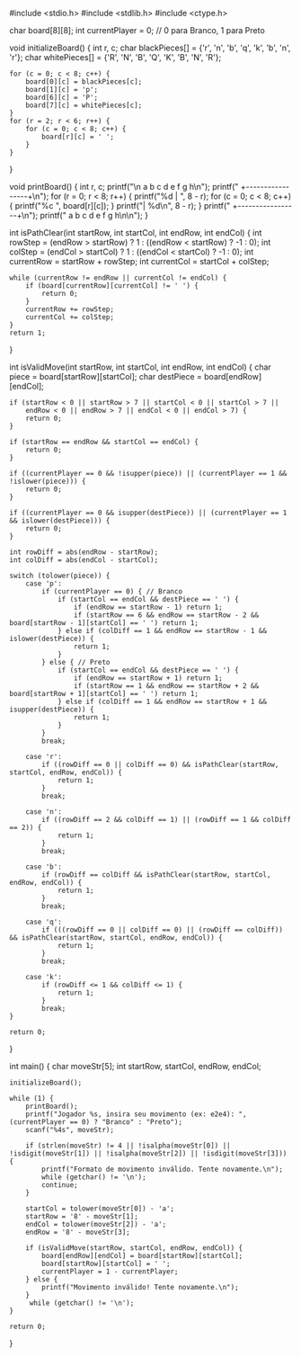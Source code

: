 #include <stdio.h>
#include <stdlib.h>
#include <ctype.h>

char board[8][8];
int currentPlayer = 0; // 0 para Branco, 1 para Preto

void initializeBoard() {
    int r, c;
    char blackPieces[] = {'r', 'n', 'b', 'q', 'k', 'b', 'n', 'r'};
    char whitePieces[] = {'R', 'N', 'B', 'Q', 'K', 'B', 'N', 'R'};

    for (c = 0; c < 8; c++) {
        board[0][c] = blackPieces[c];
        board[1][c] = 'p';
        board[6][c] = 'P';
        board[7][c] = whitePieces[c];
    }
    for (r = 2; r < 6; r++) {
        for (c = 0; c < 8; c++) {
            board[r][c] = ' ';
        }
    }
}

void printBoard() {
    int r, c;
    printf("\n   a b c d e f g h\n");
    printf("  +-----------------+\n");
    for (r = 0; r < 8; r++) {
        printf("%d | ", 8 - r);
        for (c = 0; c < 8; c++) {
            printf("%c ", board[r][c]);
        }
        printf("| %d\n", 8 - r);
    }
    printf("  +-----------------+\n");
    printf("   a b c d e f g h\n\n");
}

int isPathClear(int startRow, int startCol, int endRow, int endCol) {
    int rowStep = (endRow > startRow) ? 1 : ((endRow < startRow) ? -1 : 0);
    int colStep = (endCol > startCol) ? 1 : ((endCol < startCol) ? -1 : 0);
    int currentRow = startRow + rowStep;
    int currentCol = startCol + colStep;

    while (currentRow != endRow || currentCol != endCol) {
        if (board[currentRow][currentCol] != ' ') {
            return 0;
        }
        currentRow += rowStep;
        currentCol += colStep;
    }
    return 1;
}

int isValidMove(int startRow, int startCol, int endRow, int endCol) {
    char piece = board[startRow][startCol];
    char destPiece = board[endRow][endCol];

    if (startRow < 0 || startRow > 7 || startCol < 0 || startCol > 7 ||
        endRow < 0 || endRow > 7 || endCol < 0 || endCol > 7) {
        return 0;
    }

    if (startRow == endRow && startCol == endCol) {
        return 0;
    }

    if ((currentPlayer == 0 && !isupper(piece)) || (currentPlayer == 1 && !islower(piece))) {
        return 0;
    }

    if ((currentPlayer == 0 && isupper(destPiece)) || (currentPlayer == 1 && islower(destPiece))) {
        return 0;
    }

    int rowDiff = abs(endRow - startRow);
    int colDiff = abs(endCol - startCol);

    switch (tolower(piece)) {
        case 'p':
            if (currentPlayer == 0) { // Branco
                if (startCol == endCol && destPiece == ' ') {
                    if (endRow == startRow - 1) return 1;
                    if (startRow == 6 && endRow == startRow - 2 && board[startRow - 1][startCol] == ' ') return 1;
                } else if (colDiff == 1 && endRow == startRow - 1 && islower(destPiece)) {
                    return 1;
                }
            } else { // Preto
                if (startCol == endCol && destPiece == ' ') {
                    if (endRow == startRow + 1) return 1;
                    if (startRow == 1 && endRow == startRow + 2 && board[startRow + 1][startCol] == ' ') return 1;
                } else if (colDiff == 1 && endRow == startRow + 1 && isupper(destPiece)) {
                    return 1;
                }
            }
            break;

        case 'r':
            if ((rowDiff == 0 || colDiff == 0) && isPathClear(startRow, startCol, endRow, endCol)) {
                return 1;
            }
            break;

        case 'n':
            if ((rowDiff == 2 && colDiff == 1) || (rowDiff == 1 && colDiff == 2)) {
                return 1;
            }
            break;

        case 'b':
            if (rowDiff == colDiff && isPathClear(startRow, startCol, endRow, endCol)) {
                return 1;
            }
            break;

        case 'q':
            if (((rowDiff == 0 || colDiff == 0) || (rowDiff == colDiff)) && isPathClear(startRow, startCol, endRow, endCol)) {
                return 1;
            }
            break;

        case 'k':
            if (rowDiff <= 1 && colDiff <= 1) {
                return 1;
            }
            break;
    }

    return 0;
}

int main() {
    char moveStr[5];
    int startRow, startCol, endRow, endCol;

    initializeBoard();

    while (1) {
        printBoard();
        printf("Jogador %s, insira seu movimento (ex: e2e4): ", (currentPlayer == 0) ? "Branco" : "Preto");
        scanf("%4s", moveStr);

        if (strlen(moveStr) != 4 || !isalpha(moveStr[0]) || !isdigit(moveStr[1]) || !isalpha(moveStr[2]) || !isdigit(moveStr[3])) {
            printf("Formato de movimento inválido. Tente novamente.\n");
            while (getchar() != '\n');
            continue;
        }

        startCol = tolower(moveStr[0]) - 'a';
        startRow = '8' - moveStr[1];
        endCol = tolower(moveStr[2]) - 'a';
        endRow = '8' - moveStr[3];

        if (isValidMove(startRow, startCol, endRow, endCol)) {
            board[endRow][endCol] = board[startRow][startCol];
            board[startRow][startCol] = ' ';
            currentPlayer = 1 - currentPlayer;
        } else {
            printf("Movimento inválido! Tente novamente.\n");
        }
         while (getchar() != '\n');
    }

    return 0;
}
